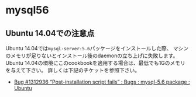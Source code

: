 # mysql56

## Ubuntu 14.04での注意点

Ubuntu 14.04では`mysql-server-5.6`パッケージをインストールした際、
マシンのメモリが足りないとインストール後のdaemonの立ち上げに失敗します。
Ubuntu 14.04の環境にこのcookbookを適用する場合は、最低でも1Gのメモリを与えて下さい。
詳しくは下記のチケットを参照下さい。

- [Bug #1312936 “Post-installation script fails” : Bugs : mysql-5.6 package : Ubuntu](https://bugs.launchpad.net/ubuntu/+source/mysql-5.6/+bug/1312936)
